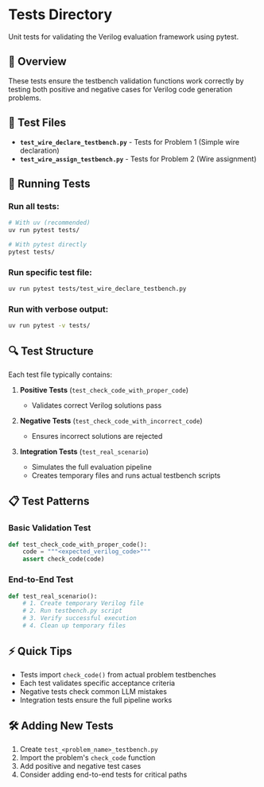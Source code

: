 # Tests Directory

Unit tests for validating the Verilog evaluation framework using pytest.

## 🧪 Overview

These tests ensure the testbench validation functions work correctly by testing both positive and negative cases for Verilog code generation problems.

## 📁 Test Files

- **`test_wire_declare_testbench.py`** - Tests for Problem 1 (Simple wire declaration)
- **`test_wire_assign_testbench.py`** - Tests for Problem 2 (Wire assignment)

## 🚀 Running Tests

### Run all tests:
```bash
# With uv (recommended)
uv run pytest tests/

# With pytest directly
pytest tests/
```

### Run specific test file:
```bash
uv run pytest tests/test_wire_declare_testbench.py
```

### Run with verbose output:
```bash
uv run pytest -v tests/
```

## 🔍 Test Structure

Each test file typically contains:

1. **Positive Tests** (`test_check_code_with_proper_code`)
   - Validates correct Verilog solutions pass

2. **Negative Tests** (`test_check_code_with_incorrect_code`)
   - Ensures incorrect solutions are rejected

3. **Integration Tests** (`test_real_scenario`)
   - Simulates the full evaluation pipeline
   - Creates temporary files and runs actual testbench scripts

## 📋 Test Patterns

### Basic Validation Test
```python
def test_check_code_with_proper_code():
    code = """<expected_verilog_code>"""
    assert check_code(code)
```

### End-to-End Test
```python
def test_real_scenario():
    # 1. Create temporary Verilog file
    # 2. Run testbench.py script
    # 3. Verify successful execution
    # 4. Clean up temporary files
```

## ⚡ Quick Tips

- Tests import `check_code()` from actual problem testbenches
- Each test validates specific acceptance criteria
- Negative tests check common LLM mistakes
- Integration tests ensure the full pipeline works

## 🛠️ Adding New Tests

1. Create `test_<problem_name>_testbench.py`
2. Import the problem's `check_code` function
3. Add positive and negative test cases
4. Consider adding end-to-end tests for critical paths